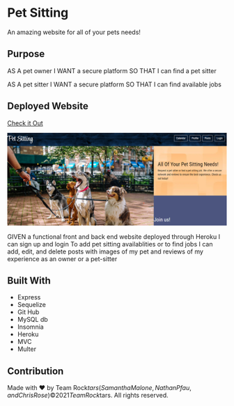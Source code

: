 # Pet Sitting
An amazing website for all of your pets needs!

## Purpose
AS A pet owner
I WANT a secure platform
SO THAT I can find a pet sitter

AS A pet sitter
I WANT a secure platform
SO THAT I can find available jobs

## Deployed Website
[Check it Out](https://rockstars-pet-sitting.herokuapp.com/)

![Image of Pet Sitting](./public/img/PetStting1.PNG)

GIVEN a functional front and back end website deployed through Heroku
I can sign up and login
To add pet sitting availablities or to find jobs
I can add, edit, and delete posts with images of my pet and reviews of my experience as an owner or a pet-sitter

## Built With
* Express
* Sequelize
* Git Hub
* MySQL db
* Insomnia
* Heroku
* MVC
* Multer

## Contribution
Made with ❤️ by Team Rock$tars (Samantha Malone, Nathan Pfau, and Chris Rose)
© 2021 Team Rock$tars. All rights reserved.
